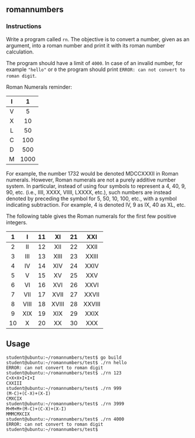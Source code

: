 ## romannumbers

### Instructions

Write a program called `rn`. The objective is to convert a number, given as an argument, into a roman number and print it with its roman number calculation.

The program should have a limit of `4000`. In case of an invalid number, for example `"hello"` or `0` the program should print `ERROR: can not convert to roman digit`.

Roman Numerals reminder:

|  I  |  1   |
| :-: | :--: |
|  V  |  5   |
|  X  |  10  |
|  L  |  50  |
|  C  | 100  |
|  D  | 500  |
|  M  | 1000 |

For example, the number 1732 would be denoted MDCCXXXII in Roman numerals. However, Roman numerals are not a purely additive number system. In particular, instead of using four symbols to represent a 4, 40, 9, 90, etc. (i.e., IIII, XXXX, VIIII, LXXXX, etc.), such numbers are instead denoted by preceding the symbol for 5, 50, 10, 100, etc., with a symbol indicating subtraction. For example, 4 is denoted IV, 9 as IX, 40 as XL, etc.

The following table gives the Roman numerals for the first few positive integers.

|  1  |  I   | 11  |  XI   | 21  |  XXI   |
| :-: | :--: | :-: | :---: | :-: | :----: |
|  2  |  II  | 12  |  XII  | 22  |  XXII  |
|  3  | III  | 13  | XIII  | 23  | XXIII  |
|  4  |  IV  | 14  |  XIV  | 24  |  XXIV  |
|  5  |  V   | 15  |  XV   | 25  |  XXV   |
|  6  |  VI  | 16  |  XVI  | 26  |  XXVI  |
|  7  | VII  | 17  | XVII  | 27  | XXVII  |
|  8  | VIII | 18  | XVIII | 28  | XXVIII |
|  9  | XIX  | 19  |  XIX  | 29  |  XXIX  |
| 10  |  X   | 20  |  XX   | 30  |  XXX   |

## Usage

```console
student@ubuntu:~/romannumbers/test$ go build
student@ubuntu:~/romannumbers/test$ ./rn hello
ERROR: can not convert to roman digit
student@ubuntu:~/romannumbers/test$ ./rn 123
C+X+X+I+I+I
CXXIII
student@ubuntu:~/romannumbers/test$ ./rn 999
(M-C)+(C-X)+(X-I)
CMXCIX
student@ubuntu:~/romannumbers/test$ ./rn 3999
M+M+M+(M-C)+(C-X)+(X-I)
MMMCMXCIX
student@ubuntu:~/romannumbers/test$ ./rn 4000
ERROR: can not convert to roman digit
student@ubuntu:~/romannumbers/test$
```
